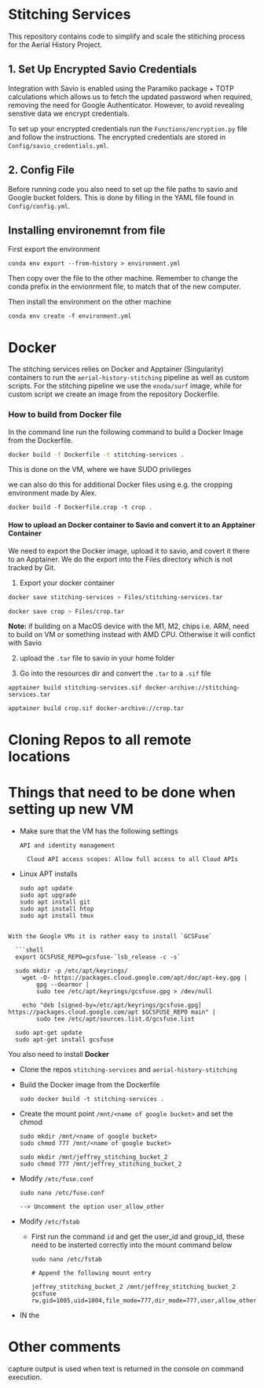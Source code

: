 # Stitching Services

This repository contains code to simplify and scale the stitiching process for the Aerial History Project.



## 1. Set Up Encrypted Savio Credentials

Integration with Savio is enabled using the Paramiko package + TOTP calculations which allows us to fetch the updated password when required, removing the need for Google Authenticator.  However, to avoid revealing senstive data we encrypt credentials. 

To set up your encrypted credentials run the `Functions/encryption.py` file and follow the instructions. The encrypted credentials are stored in `Config/savio_credentials.yml`.



## 2. Config File

Before running code you also need to set up the file paths to savio and Google bucket folders. This is done by filling in the YAML file found in `Config/config.yml`.



## Installing environemnt from file

First export the environment

`conda env export --from-history > environment.yml`

Then copy over the file to the other machine. Remember to change the conda prefix in the envionrment file, to match that of the new computer.

 Then install the environment on the other machine

`conda env create -f environment.yml `





# Docker

The stitching services relies on Docker and Apptainer (Singularity) containers to run the `aerial-history-stitching` pipeline as well as custom scripts. For the stitching pipeline we use the `enoda/surf` image, while for custom script we create an image from the repository Dockerfile. 



### How to build from Docker file

In the command line run the following command to build a Docker Image from the Dockerfile.

```bash
docker build -f Dockerfile -t stitching-services .
```

This is done on the VM, where we have SUDO privileges

we can also do this for additional Docker files using e.g. the cropping environment made by Alex.

```
docker build -f Dockerfile.crop -t crop .
```





#### How to upload an Docker container to Savio and convert it to an Apptainer Container

We need to export the Docker image, upload it to savio, and covert it there to an Apptainer. We do the export into the Files directory which is not tracked by Git.

1. Export your docker container

```bash
docker save stitching-services > Files/stitching-services.tar

docker save crop > Files/crop.tar
```

**Note:** if building on a MacOS device with the M1, M2, chips i.e. ARM, need to build on VM or something instead with AMD CPU. Otherwise it will confict with Savio

2. upload the `.tar` file to savio in your home folder 

3. Go into the resources dir and convert the `.tar` to a `.sif` file

```
apptainer build stitching-services.sif docker-archive://stitching-services.tar

apptainer build crop.sif docker-archive://crop.tar

```







# Cloning Repos to all remote locations





# Things that need to be done when setting up new VM

- Make sure that the VM has the following settings

  ```
  API and identity management
  
  	Cloud API access scopes: Allow full access to all Cloud APIs
  ```

  

- Linux APT installs

  ```shell
  sudo apt update
  sudo apt upgrade
  sudo apt install git
  sudo apt install htop
  sudo apt install tmux
```
  
With the Google VMs it is rather easy to install `GCSFuse`
  
  ```shell
  export GCSFUSE_REPO=gcsfuse-`lsb_release -c -s`
  
  sudo mkdir -p /etc/apt/keyrings/
  	wget -O- https://packages.cloud.google.com/apt/doc/apt-key.gpg |
  	    gpg --dearmor |
  	    sudo tee /etc/apt/keyrings/gcsfuse.gpg > /dev/null
  	
  	echo "deb [signed-by=/etc/apt/keyrings/gcsfuse.gpg] https://packages.cloud.google.com/apt $GCSFUSE_REPO main" |
  	    sudo tee /etc/apt/sources.list.d/gcsfuse.list
  
  sudo apt-get update
  sudo apt-get install gcsfuse
```

You also need to install **Docker**

- Clone the repos `stitching-services` and `aerial-history-stitching`

- Build the Docker image from the Dockerfile

  ```
  sudo docker build -t stitching-services .
  ```

- Create the mount point `/mnt/<name of google bucket>` and set the chmod

  ```
  sudo mkdir /mnt/<name of google bucket>
  sudo chmod 777 /mnt/<name of google bucket>
  
  sudo mkdir /mnt/jeffrey_stitching_bucket_2
  sudo chmod 777 /mnt/jeffrey_stitching_bucket_2
  ```

  

- Modify `/etc/fuse.conf`

  ```
  sudo nano /etc/fuse.conf
  
  --> Uncomment the option user_allow_other
  ```

- Modify `/etc/fstab`

  - First run the command `id` and get the user_id and group_id, these need to be insterted correctly into the mount command below

    ````
    sudo nano /etc/fstab
    
    # Append the following mount entry
    
    jeffrey_stitching_bucket_2 /mnt/jeffrey_stitching_bucket_2 gcsfuse rw,gid=1005,uid=1004,file_mode=777,dir_mode=777,user,allow_other,_netdev,stat_cache_ttl=0,ttl=0,type_cache_ttl=0,implicit_dirs
    ````



- IN the 



# Other comments

capture output is used when text is returned in the console on command execution. 





